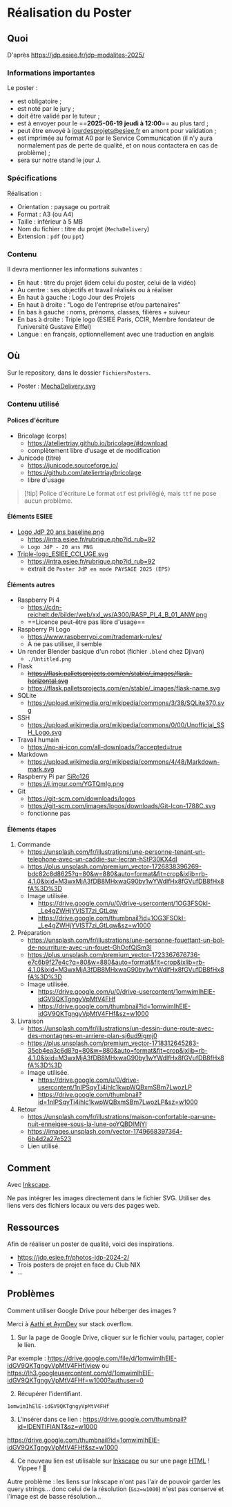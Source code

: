 # Réalisation du Poster 
## Quoi 
D'après https://jdp.esiee.fr/jdp-modalites-2025/ 

### Informations importantes 
Le poster : 

- est obligatoire ; 
- est noté par le jury ; 
- doit être validé par le tuteur ; 
- est à envoyer pour le ==**2025-06-19 jeudi à 12:00**== au plus tard ; 
- peut être envoyé à [jourdesprojets@esiee.fr](mailto:jourdesprojets@esiee.fr) en amont pour validation ; 
- est imprimée au format A0 par le Service Communication (il n'y aura normalement pas de perte de qualité, et on nous contactera en cas de problème) ; 
- sera sur notre stand le jour J. 

### Spécifications 
Réalisation : 

- Orientation : paysage ou portrait 
- Format : A3 (ou A4) 
- Taille : inférieur à 5 MB 
- Nom du fichier : titre du projet (`MechaDelivery`) 
- Extension : `pdf` (ou `ppt`) 

### Contenu 
Il devra mentionner les informations suivantes : 

- En haut : titre du projet (idem celui du poster, celui de la vidéo) 
- Au centre : ses objectifs et travail réalisés ou à réaliser 
- En haut à gauche : Logo Jour des Projets 
- En haut à droite : "Logo de l'entreprise et/ou partenaires" 
- En bas à gauche : noms, prénoms, classes, filières + suiveur 
- En bas à droite : Triple logo (ESIEE Paris, CCIR, Membre fondateur de l’université Gustave Eiffel) 
- Langue : en français, optionnellement avec une traduction en anglais 

## Où 
Sur le repository, dans le dossier `FichiersPosters`. 

- Poster : [MechaDelivery.svg](FichiersPoster/MechaDelivery.svg) 

### Contenu utilisé 
#### Polices d'écriture 

- Bricolage (corps) 
	- https://ateliertriay.github.io/bricolage/#download 
	- complètement libre d'usage et de modification 
- Junicode (titre) 
	- https://junicode.sourceforge.io/ 
	- https://github.com/ateliertriay/bricolage 
	- libre d'usage 

> [!tip] Police d'écriture
> Le format `otf` est privilégié, mais `ttf` ne pose aucun problème. 

#### Éléments ESIEE 

- [Logo JdP 20 ans baseline.png](FichiersPoster/Logo%20JdP%2020%20ans%20baseline.png) 
	- https://intra.esiee.fr/rubrique.php?id_rub=92 
	- `Logo JdP - 20 ans PNG` 
- [Triple-logo_ESIEE_CCI_UGE.svg](FichiersPoster/Triple-logo_ESIEE_CCI_UGE.svg) 
	- https://intra.esiee.fr/rubrique.php?id_rub=92 
	- extrait de `Poster JdP en mode PAYSAGE 2025 (EPS)` 

#### Éléments autres 

- Raspberry Pi 4 
	- https://cdn-reichelt.de/bilder/web/xxl_ws/A300/RASP_PI_4_B_01_ANW.png 
	- ==Licence peut-être pas libre d'usage== 
- Raspberry Pi Logo 
	- https://www.raspberrypi.com/trademark-rules/ 
	- À ne pas utiliser, il semble 
- Un render Blender basique d'un robot (fichier `.blend` chez Djivan) 
	- `./Untitled.png`
- Flask
	- ~~https://flask.palletsprojects.com/en/stable/_images/flask-horizontal.svg~~
	- https://flask.palletsprojects.com/en/stable/_images/flask-name.svg
- SQLite
	- https://upload.wikimedia.org/wikipedia/commons/3/38/SQLite370.svg
- SSH
	- https://upload.wikimedia.org/wikipedia/commons/0/00/Unofficial_SSH_Logo.svg 
- Travail humain 
	- https://no-ai-icon.com/all-downloads/?accepted=true 
- Markdown 
	- https://upload.wikimedia.org/wikipedia/commons/4/48/Markdown-mark.svg 
- Raspberry Pi par [SiRo126](https://www.reddit.com/r/raspberry_pi/comments/5y0s0j/comment/dempy1f/) 
	- https://i.imgur.com/YGTQmIg.png 
- Git 
	- https://git-scm.com/downloads/logos 
	- https://git-scm.com/images/logos/downloads/Git-Icon-1788C.svg 
	- fonctionne pas 

#### Éléments étapes 
1. Commande 
	- https://unsplash.com/fr/illustrations/une-personne-tenant-un-telephone-avec-un-caddie-sur-lecran-hStP30KX4dI 
	- https://plus.unsplash.com/premium_vector-1726838396269-bdc82c8d8625?q=80&w=880&auto=format&fit=crop&ixlib=rb-4.1.0&ixid=M3wxMjA3fDB8MHxwaG90by1wYWdlfHx8fGVufDB8fHx8fA%3D%3D 
	- Image utilisée. 
		- https://drive.google.com/u/0/drive-usercontent/1OG3FSOkI-_Le4gZWHjYVIST7zi_GtLqw 
		- https://drive.google.com/thumbnail?id=1OG3FSOkI-_Le4gZWHjYVIST7zi_GtLqw&sz=w1000 
2. Préparation 
	- https://unsplash.com/fr/illustrations/une-personne-fouettant-un-bol-de-nourriture-avec-un-fouet-GhOofQiSm3I 
	- https://plus.unsplash.com/premium_vector-1723367676736-e7c6b9f27e4c?q=80&w=880&auto=format&fit=crop&ixlib=rb-4.1.0&ixid=M3wxMjA3fDB8MHxwaG90by1wYWdlfHx8fGVufDB8fHx8fA%3D%3D 
	- Image utilisée. 
		- https://drive.google.com/u/0/drive-usercontent/1omwimIhElE-idGV9QKTgngyVpMtV4FHf 
		- https://drive.google.com/thumbnail?id=1omwimIhElE-idGV9QKTgngyVpMtV4FHf&sz=w1000 
3. Livraison 
	- https://unsplash.com/fr/illustrations/un-dessin-dune-route-avec-des-montagnes-en-arriere-plan-sj6ud9igmj0 
	- https://plus.unsplash.com/premium_vector-1718312645283-35cb4ea3c6d8?q=80&w=880&auto=format&fit=crop&ixlib=rb-4.1.0&ixid=M3wxMjA3fDB8MHxwaG90by1wYWdlfHx8fGVufDB8fHx8fA%3D%3D 
	- Image utilisée. 
		- https://drive.google.com/u/0/drive-usercontent/1nIPSqyTi4ihlc1kwpWQBxmSBm7LwozLP 
		- https://drive.google.com/thumbnail?id=1nIPSqyTi4ihlc1kwpWQBxmSBm7LwozLP&sz=w1000 
4. Retour
	- https://unsplash.com/fr/illustrations/maison-confortable-par-une-nuit-enneigee-sous-la-lune-ooYQBDlMjYI 
	- https://images.unsplash.com/vector-1749668397364-6b4d2a27e523 
	- Lien utilisé. 



## Comment 
Avec [Inkscape](../Guides/Inkscape.md). 

Ne pas intégrer les images directement dans le fichier SVG. 
Utiliser des liens vers des fichiers locaux ou vers des pages web. 

## Ressources 
Afin de réaliser un poster de qualité, voici des inspirations. 

- https://jdp.esiee.fr/photos-jdp-2024-2/ 
- Trois posters de projet en face du Club NIX 
- ... 


## Problèmes 
Comment utiliser Google Drive pour héberger des images ? 

Merci à [Aathi et AymDev](https://stackoverflow.com/questions/15557392/how-do-i-display-images-from-google-drive-on-a-website#52067077) sur stack overflow. 

1. Sur la page de Google Drive, cliquer sur le fichier voulu, partager, copier le lien. 

Par exemple : 
https://drive.google.com/file/d/1omwimIhElE-idGV9QKTgngyVpMtV4FHf/view 
ou 
https://lh3.googleusercontent.com/d/1omwimIhElE-idGV9QKTgngyVpMtV4FHf=w1000?authuser=0 

2. Récupérer l'identifiant. 
```
1omwimIhElE-idGV9QKTgngyVpMtV4FHf
```

3. L'insérer dans ce lien : https://drive.google.com/thumbnail?id=IDENTIFIANT&sz=w1000 

https://drive.google.com/thumbnail?id=1omwimIhElE-idGV9QKTgngyVpMtV4FHf&sz=w1000 

4. Ce nouveau lien est utilisable sur [Inkscape](../Guides/Inkscape.md) ou sur une page [HTML](../Guides/HTML.md) ! Yippee ! 🥤 

Autre problème : les liens sur Inkscape n'ont pas l'air de pouvoir garder les query strings... donc celui de la résolution (`&sz=w1000`) n'est pas conservé et l'image est de basse résolution... 


